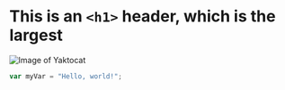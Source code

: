 # This is an `<h1>` header, which is the largest
![Image of Yaktocat](https://octodex.github.com/images/yaktocat.png)

``` javascript
var myVar = "Hello, world!";
```
